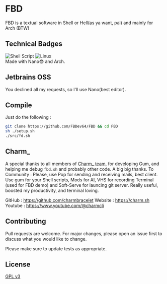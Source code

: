 # FBD

FBD is a textual software in Shell or Hell(as ya want, pal) and mainly for Arch (BTW)

## Technical Badges
![Shell Script](https://img.shields.io/badge/shell_script-%23121011.svg?style=for-the-badge&logo=gnu-bash&logoColor=white)
![Linux](https://img.shields.io/badge/Linux-FCC624?style=for-the-badge&logo=linux&logoColor=black)
<br>Made with Nano😎 and Arch.

## Jetbrains OSS
You declined all my requests, so I'll use Nano(best editor).

## Compile
Just do the following :
```bash
git clone https://github.com/FBDev64/FBD && cd FBD
sh ./setup.sh
./src/fd.sh
```

## Charm_

A special thanks to all members of [Charm_ team](https://charm.sh/), for developing Gum, and helping me debug `fbd.sh` and probably other code. A big big thanks.
To Community : Please, use Pop for sending and receiving mails, best client. Use gum for your Shell scripts, Mods for AI, VHS for recording Terminal (used for FBD demo) and Soft-Serve for launcing git server. Really useful, boosted my productivity, and terminal loving.

GitHub : https://github.com/charmbracelet
Website : https://charm.sh
Youtube : https://www.youtube.com/@charmcli

## Contributing

Pull requests are welcome. For major changes, please open an issue first
to discuss what you would like to change.

Please make sure to update tests as appropriate.

## License

[GPL v3](https://choosealicense.com/licenses/gpl-3.0/)
